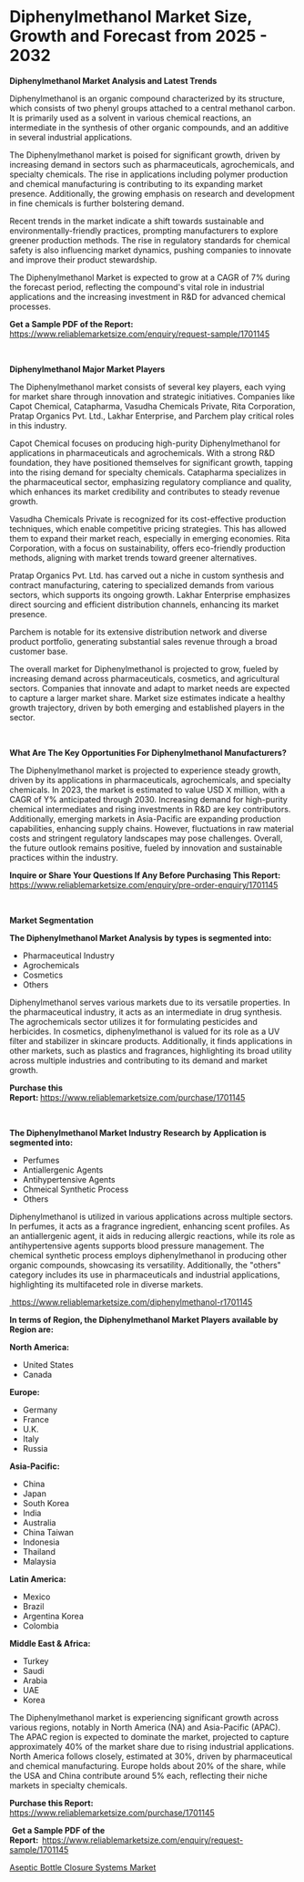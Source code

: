 <p><h1>Diphenylmethanol Market Size, Growth and Forecast from 2025 - 2032</h1></p><p><strong>Diphenylmethanol Market Analysis and Latest Trends</strong></p>
<p><p>Diphenylmethanol is an organic compound characterized by its structure, which consists of two phenyl groups attached to a central methanol carbon. It is primarily used as a solvent in various chemical reactions, an intermediate in the synthesis of other organic compounds, and an additive in several industrial applications.</p><p>The Diphenylmethanol market is poised for significant growth, driven by increasing demand in sectors such as pharmaceuticals, agrochemicals, and specialty chemicals. The rise in applications including polymer production and chemical manufacturing is contributing to its expanding market presence. Additionally, the growing emphasis on research and development in fine chemicals is further bolstering demand.</p><p>Recent trends in the market indicate a shift towards sustainable and environmentally-friendly practices, prompting manufacturers to explore greener production methods. The rise in regulatory standards for chemical safety is also influencing market dynamics, pushing companies to innovate and improve their product stewardship.</p><p>The Diphenylmethanol Market is expected to grow at a CAGR of 7% during the forecast period, reflecting the compound's vital role in industrial applications and the increasing investment in R&D for advanced chemical processes.</p></p>
<p><strong>Get a Sample PDF of the Report:&nbsp;</strong> <a href="https://www.reliablemarketsize.com/enquiry/request-sample/1701145?utm_campaign=1879&utm_medium=2&utm_source=Github&utm_content=ia&utm_term=09012025&utm_id=diphenylmethanol">https://www.reliablemarketsize.com/enquiry/request-sample/1701145</a></p>
<p>&nbsp;</p>
<p><strong>Diphenylmethanol Major Market Players</strong></p>
<p><p>The Diphenylmethanol market consists of several key players, each vying for market share through innovation and strategic initiatives. Companies like Capot Chemical, Catapharma, Vasudha Chemicals Private, Rita Corporation, Pratap Organics Pvt. Ltd., Lakhar Enterprise, and Parchem play critical roles in this industry.</p><p>Capot Chemical focuses on producing high-purity Diphenylmethanol for applications in pharmaceuticals and agrochemicals. With a strong R&D foundation, they have positioned themselves for significant growth, tapping into the rising demand for specialty chemicals. Catapharma specializes in the pharmaceutical sector, emphasizing regulatory compliance and quality, which enhances its market credibility and contributes to steady revenue growth.</p><p>Vasudha Chemicals Private is recognized for its cost-effective production techniques, which enable competitive pricing strategies. This has allowed them to expand their market reach, especially in emerging economies. Rita Corporation, with a focus on sustainability, offers eco-friendly production methods, aligning with market trends toward greener alternatives.</p><p>Pratap Organics Pvt. Ltd. has carved out a niche in custom synthesis and contract manufacturing, catering to specialized demands from various sectors, which supports its ongoing growth. Lakhar Enterprise emphasizes direct sourcing and efficient distribution channels, enhancing its market presence.</p><p>Parchem is notable for its extensive distribution network and diverse product portfolio, generating substantial sales revenue through a broad customer base.</p><p>The overall market for Diphenylmethanol is projected to grow, fueled by increasing demand across pharmaceuticals, cosmetics, and agricultural sectors. Companies that innovate and adapt to market needs are expected to capture a larger market share. Market size estimates indicate a healthy growth trajectory, driven by both emerging and established players in the sector.</p></p>
<p>&nbsp;</p>
<p><strong>What Are The Key Opportunities For Diphenylmethanol Manufacturers?</strong></p>
<p><p>The Diphenylmethanol market is projected to experience steady growth, driven by its applications in pharmaceuticals, agrochemicals, and specialty chemicals. In 2023, the market is estimated to value USD X million, with a CAGR of Y% anticipated through 2030. Increasing demand for high-purity chemical intermediates and rising investments in R&D are key contributors. Additionally, emerging markets in Asia-Pacific are expanding production capabilities, enhancing supply chains. However, fluctuations in raw material costs and stringent regulatory landscapes may pose challenges. Overall, the future outlook remains positive, fueled by innovation and sustainable practices within the industry.</p></p>
<p><strong>Inquire or Share Your Questions If Any Before Purchasing This Report:</strong> <a href="https://www.reliablemarketsize.com/enquiry/pre-order-enquiry/1701145?utm_campaign=1879&utm_medium=2&utm_source=Github&utm_content=ia&utm_term=09012025&utm_id=diphenylmethanol">https://www.reliablemarketsize.com/enquiry/pre-order-enquiry/1701145</a></p>
<p>&nbsp;</p>
<p><strong>Market Segmentation</strong></p>
<p><strong>The Diphenylmethanol Market Analysis by types is segmented into:</strong></p>
<p><ul><li>Pharmaceutical Industry</li><li>Agrochemicals</li><li>Cosmetics</li><li>Others</li></ul></p>
<p><p>Diphenylmethanol serves various markets due to its versatile properties. In the pharmaceutical industry, it acts as an intermediate in drug synthesis. The agrochemicals sector utilizes it for formulating pesticides and herbicides. In cosmetics, diphenylmethanol is valued for its role as a UV filter and stabilizer in skincare products. Additionally, it finds applications in other markets, such as plastics and fragrances, highlighting its broad utility across multiple industries and contributing to its demand and market growth.</p></p>
<p><strong>Purchase this Report:&nbsp;</strong><a href="https://www.reliablemarketsize.com/purchase/1701145?utm_campaign=1879&utm_medium=2&utm_source=Github&utm_content=ia&utm_term=09012025&utm_id=diphenylmethanol">https://www.reliablemarketsize.com/purchase/1701145</a></p>
<p>&nbsp;</p>
<p><strong>The Diphenylmethanol Market Industry Research by Application is segmented into:</strong></p>
<p><ul><li>Perfumes</li><li>Antiallergenic Agents</li><li>Antihypertensive Agents</li><li>Chmeical Synthetic Process</li><li>Others</li></ul></p>
<p><p>Diphenylmethanol is utilized in various applications across multiple sectors. In perfumes, it acts as a fragrance ingredient, enhancing scent profiles. As an antiallergenic agent, it aids in reducing allergic reactions, while its role as antihypertensive agents supports blood pressure management. The chemical synthetic process employs diphenylmethanol in producing other organic compounds, showcasing its versatility. Additionally, the "others" category includes its use in pharmaceuticals and industrial applications, highlighting its multifaceted role in diverse markets.</p></p>
<p><a href="https://www.reliablemarketsize.com/diphenylmethanol-r1701145?utm_campaign=1879&utm_medium=2&utm_source=Github&utm_content=ia&utm_term=09012025&utm_id=diphenylmethanol">&nbsp;https://www.reliablemarketsize.com/diphenylmethanol-r1701145</a></p>
<p><strong>In terms of Region, the Diphenylmethanol Market Players available by Region are:</strong></p>
<p>
    <p> <strong> North America: </strong>
        <ul>
            <li>United States</li>
            <li>Canada</li>
        </ul>
        </p> 
    <p> <strong> Europe: </strong>
        <ul>
            <li>Germany</li>
            <li>France</li>
            <li>U.K.</li>
            <li>Italy</li>
            <li>Russia</li>
        </ul>
        </p> 
    <p> <strong> Asia-Pacific: </strong>
        <ul>
            <li>China</li>
            <li>Japan</li>
            <li>South Korea</li>
            <li>India</li>
            <li>Australia</li>
            <li>China Taiwan</li>
            <li>Indonesia</li>
            <li>Thailand</li>
            <li>Malaysia</li>
        </ul>
        </p> 
    <p> <strong> Latin America: </strong>
        <ul>
            <li>Mexico</li>
            <li>Brazil</li>
            <li>Argentina Korea</li>
            <li>Colombia</li>
        </ul>
        </p> 
    <p> <strong> Middle East & Africa: </strong>
        <ul>
            <li>Turkey</li>
            <li>Saudi</li>
            <li>Arabia</li>
            <li>UAE</li>
            <li>Korea</li>
        </ul>
    </p>
    </p>
<p><p>The Diphenylmethanol market is experiencing significant growth across various regions, notably in North America (NA) and Asia-Pacific (APAC). The APAC region is expected to dominate the market, projected to capture approximately 40% of the market share due to rising industrial applications. North America follows closely, estimated at 30%, driven by pharmaceutical and chemical manufacturing. Europe holds about 20% of the share, while the USA and China contribute around 5% each, reflecting their niche markets in specialty chemicals.</p></p>
<p><strong>Purchase this Report: </strong><a href="https://www.reliablemarketsize.com/purchase/1701145?utm_campaign=1879&utm_medium=2&utm_source=Github&utm_content=ia&utm_term=09012025&utm_id=diphenylmethanol">https://www.reliablemarketsize.com/purchase/1701145</a></p>
<p>&nbsp;<strong>Get a Sample PDF of the Report:&nbsp;&nbsp;</strong><a href="https://www.reliablemarketsize.com/enquiry/request-sample/1701145?utm_campaign=1879&utm_medium=2&utm_source=Github&utm_content=ia&utm_term=09012025&utm_id=diphenylmethanol">https://www.reliablemarketsize.com/enquiry/request-sample/1701145</a></p>
<p><strong></strong></p>
<p><p><a href="https://github.com/FassouRP/Market-Research-Report-List-6/blob/main/aseptic-bottle-closure-systems-market.md?utm_campaign=1879&utm_medium=2&utm_source=Github&utm_content=ia&utm_term=09012025&utm_id=diphenylmethanol">Aseptic Bottle Closure Systems Market</a></p></p>
